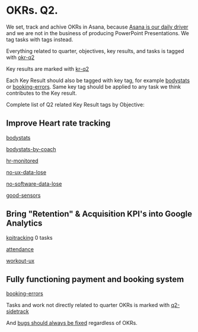 # OKRs. Q2.

We set, track and achive OKRs in Asana, because [Asana is our daily driver](/how-to-asana.md) and we are not in the business of producing PowerPoint Presentations. We tag tasks with tags instead.


Everything related to quarter, objectives, key results, and tasks is tagged with <a class="tag asana-red" href="https://app.asana.com/0/688882032553083/list" target="_blank">okr-q2</a>

Key results are marked with <a class="tag asana-red" href="https://app.asana.com/0/695434323307571/list" target="_blank">kr-q2</a>

Each Key Result should also be tagged with key tag, for example <a class="tag asana-red" href="https://app.asana.com/0/685155000500573/list" target="_blank">bodystats</a> or <a class="tag asana-red" href="https://app.asana.com/0/693854051261624/list" target="_blank">booking-errors</a>. Same key tag should be applied to any task we think contributes to the Key result.


Complete list of Q2 related Key Result tags by Objective:


## Improve Heart rate tracking

<a class="tag asana-red" href="https://app.asana.com/0/685155000500573/list" target="_blank">bodystats</a>

<a class="tag asana-red" href="https://app.asana.com/0/699406605087297/list" target="_blank">bodystats-by-coach</a>

<a class="tag asana-red" href="https://app.asana.com/0/700977806748480/list" target="_blank">hr-monitored</a>

<a class="tag asana-red" href="https://app.asana.com/0/700977806748466/list" target="_blank">no-ux-data-lose</a>

<a class="tag asana-red" href="https://app.asana.com/0/707281306773032/list" target="_blank">no-software-data-lose</a>

<a class="tag asana-red" href="https://app.asana.com/0/700977806748468/list" target="_blank">good-sensors</a>


## Bring "Retention" & Acquisition KPI's into Google Analytics

<a class="tag asana-red" href="https://app.asana.com/0/700977806748462/list" target="_blank">kpitracking</a> 0 tasks

<a class="tag asana-red" href="https://app.asana.com/0/693854051261624/list" target="_blank">attendance</a>

<a class="tag asana-red" href="https://app.asana.com/0/709218864779436/list" target="_blank">workout-ux</a>

## Fully functioning payment and booking system

<a class="tag asana-red" href="https://app.asana.com/0/693854051261624/list" target="_blank">booking-errors</a>

Tasks and work not directly related to quarter OKRs is marked with  <a class="tag asana-orange" href="https://app.asana.com/0/700977806748475/list" target="_blank">q2-sidetrack</a>

And [bugs should always be fixed](/bugs-management.md) regardless of OKRs.

